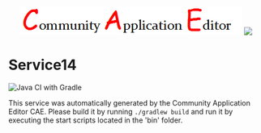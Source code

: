<p align="center">
  <img src="https://github.com/PhilCAEOrg2/microservice-258/blob/master/img/logo.png" />
  <img src="https://raw.githubusercontent.com/rwth-acis/las2peer/master/img/logo/bitmap/las2peer-logo-128x128.png" />
</p>

Service14
===================
![Java CI with Gradle](https://github.com/PhilCAEOrg2/microservice-258/workflows/Java%20CI%20with%20Gradle/badge.svg?branch=master)

This service was automatically generated by the Community Application Editor CAE. Please build it by running `./gradlew build` and run it by executing the start scripts located in the 'bin' folder.
